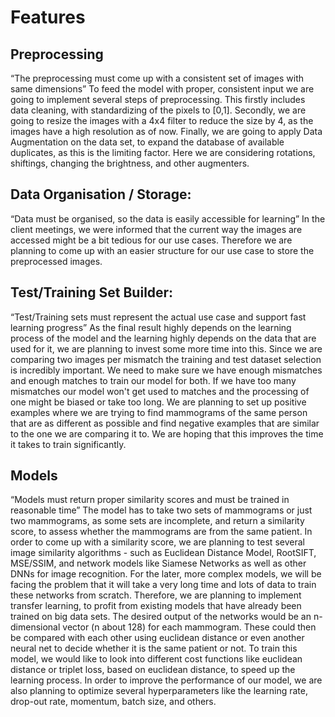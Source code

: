 # Features


## Preprocessing
“The preprocessing must come up with a consistent set of images with same dimensions”
To feed the model with proper, consistent input we are going to implement several steps of preprocessing. This firstly includes data cleaning, with standardizing of the pixels to [0,1]. Secondly, we are going to resize the images with a 4x4 filter to reduce the size by 4, as the images have a high resolution as of now. Finally, we are going to apply Data Augmentation on the data set, to expand the database of available duplicates, as this is the limiting factor. Here we are considering rotations, shiftings, changing the brightness, and other augmenters.

## Data Organisation / Storage:
“Data must be organised, so the data is easily accessible for learning”
In the client meetings, we were informed that the current way the images are accessed might be a bit tedious for our use cases. Therefore we are planning to come up with an easier structure for our use case to store the preprocessed images.


## Test/Training Set Builder:
“Test/Training sets must represent the actual use case and support fast learning progress” 
As the final result highly depends on the learning process of the model and the learning highly depends on the data that are used for it, we are planning to invest some more time into this. Since we are comparing two images per mismatch the training and test dataset selection is incredibly important. We need to make sure we have enough mismatches and enough matches to train our model for both. If we have too many mismatches our model won't get used to matches and the processing of one might be biased or take too long. 
We are planning to set up positive examples where we are trying to find mammograms of the same person that are as different as possible and find negative examples that are similar to the one we are comparing it to. We are hoping that this improves the time it takes to train significantly.


## Models
“Models must return proper similarity scores and must be trained in reasonable time”
The model has to take two sets of mammograms or just two mammograms, as some sets are incomplete, and return a similarity score, to assess whether the mammograms are from the same patient. In order to come up with a similarity score, we are planning to test several image similarity algorithms - such as Euclidean Distance Model, RootSIFT, MSE/SSIM, and network models like Siamese Networks as well as other DNNs for image recognition. For the later, more complex models, we will be facing the problem that it will take a very long time and lots of data to train these networks from scratch. Therefore, we are planning to implement transfer learning, to profit from existing models that have already been trained on big data sets. The desired output of the networks would be an n-dimensional vector (n about 128) for each mammogram. These could then be compared with each other using euclidean distance or even another neural net to decide whether it is the same patient or not. To train this model, we would like to look into different cost functions like euclidean distance or triplet loss, based on euclidean distance, to speed up the learning process. In order to improve the performance of our model, we are also planning to optimize several hyperparameters like the learning rate, drop-out rate, momentum, batch size, and others.

